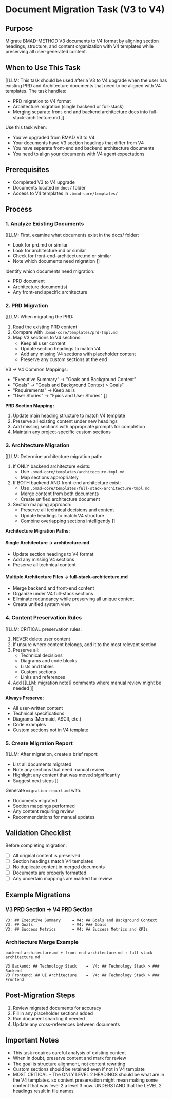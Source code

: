 # Document Migration Task (V3 to V4)

## Purpose

Migrate BMAD-METHOD V3 documents to V4 format by aligning section headings, structure, and content organization with V4 templates while preserving all user-generated content.

## When to Use This Task

[[LLM: This task should be used after a V3 to V4 upgrade when the user has existing PRD and Architecture documents that need to be aligned with V4 templates. The task handles:

- PRD migration to V4 format
- Architecture migration (single backend or full-stack)
- Merging separate front-end and backend architecture docs into full-stack-architecture.md
  ]]

Use this task when:

- You've upgraded from BMAD V3 to V4
- Your documents have V3 section headings that differ from V4
- You have separate front-end and backend architecture documents
- You need to align your documents with V4 agent expectations

## Prerequisites

- Completed V3 to V4 upgrade
- Documents located in `docs/` folder
- Access to V4 templates in `.bmad-core/templates/`

## Process

### 1. Analyze Existing Documents

[[LLM: First, examine what documents exist in the docs/ folder:

- Look for prd.md or similar
- Look for architecture.md or similar
- Check for front-end-architecture.md or similar
- Note which documents need migration
  ]]

Identify which documents need migration:

- PRD document
- Architecture document(s)
- Any front-end specific architecture

### 2. PRD Migration

[[LLM: When migrating the PRD:

1. Read the existing PRD content
2. Compare with `.bmad-core/templates/prd-tmpl.md`
3. Map V3 sections to V4 sections:
   - Keep all user content
   - Update section headings to match V4
   - Add any missing V4 sections with placeholder content
   - Preserve any custom sections at the end

V3 → V4 Common Mappings:

- "Executive Summary" → "Goals and Background Context"
- "Goals" → "Goals and Background Context > Goals"
- "Requirements" → Keep as is
- "User Stories" → "Epics and User Stories"
  ]]

**PRD Section Mapping:**

1. Update main heading structure to match V4 template
2. Preserve all existing content under new headings
3. Add missing sections with appropriate prompts for completion
4. Maintain any project-specific custom sections

### 3. Architecture Migration

[[LLM: Determine architecture migration path:

1. If ONLY backend architecture exists:
   - Use `.bmad-core/templates/architecture-tmpl.md`
   - Map sections appropriately
2. If BOTH backend AND front-end architecture exist:
   - Use `.bmad-core/templates/full-stack-architecture-tmpl.md`
   - Merge content from both documents
   - Create unified architecture document
3. Section mapping approach:
   - Preserve all technical decisions and content
   - Update headings to match V4 structure
   - Combine overlapping sections intelligently
     ]]

**Architecture Migration Paths:**

#### Single Architecture → architecture.md

- Update section headings to V4 format
- Add any missing V4 sections
- Preserve all technical content

#### Multiple Architecture Files → full-stack-architecture.md

- Merge backend and front-end content
- Organize under V4 full-stack sections
- Eliminate redundancy while preserving all unique content
- Create unified system view

### 4. Content Preservation Rules

[[LLM: CRITICAL preservation rules:

1. NEVER delete user content
2. If unsure where content belongs, add it to the most relevant section
3. Preserve all:
   - Technical decisions
   - Diagrams and code blocks
   - Lists and tables
   - Custom sections
   - Links and references
4. Add [[LLM: migration note]] comments where manual review might be needed
   ]]

**Always Preserve:**

- All user-written content
- Technical specifications
- Diagrams (Mermaid, ASCII, etc.)
- Code examples
- Custom sections not in V4 template

### 5. Create Migration Report

[[LLM: After migration, create a brief report:

- List all documents migrated
- Note any sections that need manual review
- Highlight any content that was moved significantly
- Suggest next steps
  ]]

Generate `migration-report.md` with:

- Documents migrated
- Section mappings performed
- Any content requiring review
- Recommendations for manual updates

## Validation Checklist

Before completing migration:

- [ ] All original content is preserved
- [ ] Section headings match V4 templates
- [ ] No duplicate content in merged documents
- [ ] Documents are properly formatted
- [ ] Any uncertain mappings are marked for review

## Example Migrations

### V3 PRD Section → V4 PRD Section

```
V3: ## Executive Summary     → V4: ## Goals and Background Context
V3: ## Goals                 → V4: ### Goals
V3: ## Success Metrics       → V4: ## Success Metrics and KPIs
```

### Architecture Merge Example

```
backend-architecture.md + front-end-architecture.md → full-stack-architecture.md

V3 Backend: ## Technology Stack    →  V4: ## Technology Stack > ### Backend
V3 Frontend: ## UI Architecture    →  V4: ## Technology Stack > ### Frontend
```

## Post-Migration Steps

1. Review migrated documents for accuracy
2. Fill in any placeholder sections added
3. Run document sharding if needed
4. Update any cross-references between documents

## Important Notes

- This task requires careful analysis of existing content
- When in doubt, preserve content and mark for review
- The goal is structure alignment, not content rewriting
- Custom sections should be retained even if not in V4 template
- MOST CRITICAL - The ONLY LEVEL 2 HEADINGS should be what are in the V4 templates. so content preservation might mean making some content that was level 2 a level 3 now. UNDERSTAND that the LEVEL 2 headings result in file names
